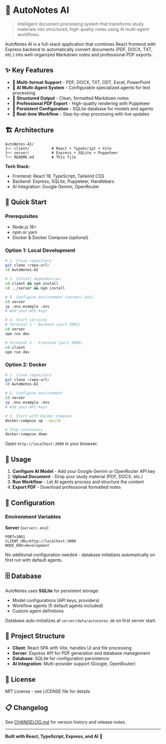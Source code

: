 # 🚀 AutoNotes AI

> Intelligent document processing system that transforms study materials into structured, high-quality notes using AI multi-agent workflows.

AutoNotes AI is a full-stack application that combines React frontend with Express backend to automatically convert documents (PDF, DOCX, TXT, etc.) into well-organized Markdown notes and professional PDF exports.

## ✨ Key Features

- 📄 **Multi-format Support** - PDF, DOCX, TXT, ODT, Excel, PowerPoint
- 🤖 **AI Multi-Agent System** - Configurable specialized agents for text processing
- 📝 **Structured Output** - Clean, formatted Markdown notes
- 🎨 **Professional PDF Export** - High-quality rendering with Puppeteer
- 💾 **Persistent Configuration** - SQLite database for models and agents
- 🔄 **Real-time Workflow** - Step-by-step processing with live updates

## 🏗️ Architecture

```
AutoNotes-AI/
├── client/          # React + TypeScript + Vite
├── server/          # Express + SQLite + Puppeteer
└── README.md        # This file
```

**Tech Stack:**
- Frontend: React 19, TypeScript, Tailwind CSS
- Backend: Express, SQLite, Puppeteer, Handlebars
- AI Integration: Google Gemini, OpenRouter

## 🚀 Quick Start

### Prerequisites
- Node.js 18+ 
- npm or yarn
- Docker & Docker Compose (optional)

### Option 1: Local Development

```bash
# 1. Clone repository
git clone <repo-url>
cd AutoNotes-AI

# 2. Install dependencies
cd client && npm install
cd ../server && npm install

# 3. Configure environment (server/.env)
cd server
cp .env.example .env
# Add your API keys

# 4. Start services
# Terminal 1 - Backend (port 3001)
cd server
npm run dev

# Terminal 2 - Frontend (port 3000)
cd client
npm run dev
```

### Option 2: Docker

```bash
# 1. Clone repository
git clone <repo-url>
cd AutoNotes-AI

# 2. Configure environment
cd server
cp .env.example .env
# Add your API keys

# 3. Start with Docker Compose
docker-compose up --build

# Stop containers
docker-compose down
```

Open `http://localhost:3000` in your browser.

## 📖 Usage

1. **Configure AI Model** - Add your Google Gemini or OpenRouter API key
2. **Upload Document** - Drop your study material (PDF, DOCX, etc.)
3. **Run Workflow** - Let AI agents process and structure the content
4. **Export PDF** - Download professional formatted notes

## 🔧 Configuration

### Environment Variables

**Server** (`server/.env`):
```env
PORT=3001
CLIENT_URL=http://localhost:3000
NODE_ENV=development
```

No additional configuration needed - database initializes automatically on first run with default agents.

## 🗄️ Database

AutoNotes uses **SQLite** for persistent storage:
- Model configurations (API keys, providers)
- Workflow agents (5 default agents included)
- Custom agent definitions

Database auto-initializes at `server/data/autonotes.db` on first server start.

## 📝 Project Structure

- **Client**: React SPA with Vite, handles UI and file processing
- **Server**: Express API for PDF generation and database management
- **Database**: SQLite for configuration persistence
- **AI Integration**: Multi-provider support (Google, OpenRouter)

## 📄 License

MIT License - see LICENSE file for details

## 📋 Changelog

See [CHANGELOG.md](CHANGELOG.md) for version history and release notes.

---

**Built with React, TypeScript, Express, and AI** 🤖
